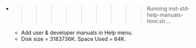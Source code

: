 * >>>>>>>>> Running inst-std-help-manuals-html.sh ...
  * Add user & developer manuals in Help menu.
  * Disk size = 3183736K. Space Used = 64K.
